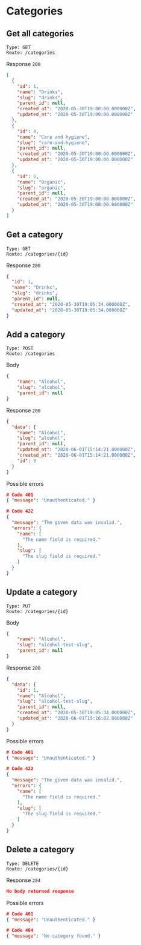 # Categories

## Get all categories

```
Type: GET
Route: /categories
```

Response `200`

```json
[
  {
    "id": 1,
    "name": "Drinks",
    "slug": "drinks",
    "parent_id": null,
    "created_at": "2020-05-30T19:00:00.000000Z",
    "updated_at": "2020-05-30T19:00:00.000000Z"
  },
  {
    "id": 4,
    "name": "Care and hygiene",
    "slug": "care-and-hygiene",
    "parent_id": null,
    "created_at": "2020-05-30T19:00:00.000000Z",
    "updated_at": "2020-05-30T19:00:00.000000Z"
  },
  {
    "id": 6,
    "name": "Organic",
    "slug": "organic",
    "parent_id": null,
    "created_at": "2020-05-30T19:00:00.000000Z",
    "updated_at": "2020-05-30T19:00:00.000000Z"
  }
]
```

## Get a category

```
Type: GET
Route: /categories/{id}
```

Response `200`

```json
{
  "id": 1,
  "name": "Drinks",
  "slug": "drinks",
  "parent_id": null,
  "created_at": "2020-05-30T19:05:34.000000Z",
  "updated_at": "2020-05-30T19:05:34.000000Z"
}
```

## Add a category

```
Type: POST
Route: /categories
```

Body
```json
{
	"name": "Alcohol",
	"slug": "alcohol",
	"parent_id": null
}
```

Response `200`

```json
{
  "data": {
    "name": "Alcohol",
    "slug": "alcohol",
    "parent_id": null,
    "updated_at": "2020-06-01T15:14:21.000000Z",
    "created_at": "2020-06-01T15:14:21.000000Z",
    "id": 9
  }
}
```
Possible errors
```json
# Code 401
{ "message": "Unauthenticated." }

# Code 422
{
  "message": "The given data was invalid.",
  "errors": {
    "name": [
      "The name field is required."
    ],
    "slug": [
      "The slug field is required."
    ]
  }
}
```

## Update a category

```
Type: PUT
Route: /categories/{id}
```

Body
```json
{
	"name": "Alcohol",
	"slug": "alcohol-test-slug",
	"parent_id": null
}
```

Response `200`

```json
{
  "data": {
    "id": 1,
    "name": "Alcohol",
    "slug": "alcohol-test-slug",
    "parent_id": null,
    "created_at": "2020-05-30T19:05:34.000000Z",
    "updated_at": "2020-06-01T15:16:02.000000Z"
  }
}
```
Possible errors
```json
# Code 401
{ "message": "Unauthenticated." }

# Code 422
{
  "message": "The given data was invalid.",
  "errors": {
    "name": [
      "The name field is required."
    ],
    "slug": [
      "The slug field is required."
    ]
  }
}
```

## Delete a category

```
Type: DELETE
Route: /categories/{id}
```

Response `204`

```json
No body returned response
```
Possible errors
```json
# Code 401
{ "message": "Unauthenticated." }

# Code 404
{ "message": "No category found." }
```
